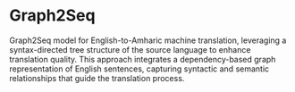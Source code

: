 # Graph2Seq
Graph2Seq model for English-to-Amharic machine translation, leveraging a syntax-directed tree structure of the source language to enhance translation quality. This approach integrates a dependency-based graph representation of English sentences, capturing syntactic and semantic relationships that guide the translation process.
